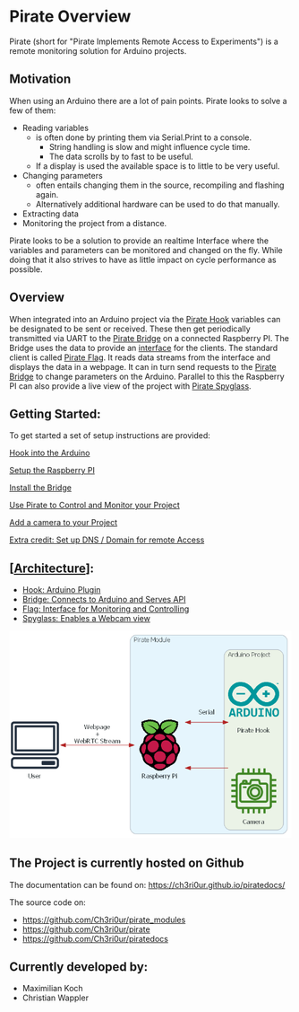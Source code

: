 # Pirate Overview
Pirate (short for "Pirate Implements Remote Access to Experiments") is a remote monitoring solution for Arduino projects.

<!-- perhaps add image with project ->arduino -> raspi -> website -->

<!-- logo? -->

## Motivation

When using an Arduino there are a lot of pain points. Pirate looks to solve a few of them:

* Reading variables
    * is often done by printing them via Serial.Print to a console.
        * String handling is slow and might influence cycle time. 
        * The data scrolls by to fast to be useful.
    * If a display is used the available space is to little to be very useful.
* Changing parameters 
    * often entails changing them in the source, recompiling and flashing again.
    * Alternatively additional hardware can be used to do that manually.
* Extracting data
* Monitoring the project from a distance.

Pirate looks to be a solution to provide an realtime Interface where the variables and parameters can be monitored and changed on the fly. While doing that it also strives to have as little impact on cycle performance as possible.

## Overview
When integrated into an Arduino project via the [Pirate Hook](Pirate-Hook/00-hook.md) variables can be designated to be sent or received. These then get periodically transmitted via UART to the [Pirate Bridge](Pirate-Bridge/00-bridge.md) on a connected Raspberry PI. The Bridge uses the data to provide an [interface](Pirate-Bridge/client-facing-interface.md) for the clients. The standard client is called [Pirate Flag](Pirate-Flag/00-flag.md). It reads data streams from the interface and displays the data in a webpage. It can in turn send requests to the [Pirate Bridge](Pirate-Bridge/00-bridge.md) to change parameters on the Arduino. Parallel to this the Raspberry PI can also provide a live view of the project with [Pirate Spyglass](Pirate-Spyglass/00-spyglass.md).

## Getting Started:

To get started a set of setup instructions are provided:

[Hook into the Arduino](./Pirate-Hook/10-hook-getting-started.md)

[Setup the Raspberry PI](setupraspberrypi.md)

[Install the Bridge](./Pirate-Bridge/10-bridge-getting-started.md)

[Use Pirate to Control and Monitor your Project](Pirate-Flag/10-flag-getting-started.md)

[Add a camera to your Project](Pirate-Spyglass/10-spyglass-getting-started.md)

[Extra credit: Set up DNS / Domain for remote Access](Pirate-Map/10-chart-getting-started.md) 


<!-- ## Components

The project is designed to be run on a Raspberry PI 4. And to interface with an Arduino.

Necessary Components:

* Arduino + Cable
* Raspberry PI 4 + Charger
* Ethernet - Connection + Cable -->



## [[Architecture]]:


- [Hook: Arduino Plugin](Pirate-Hook/00-hook.md)
- [Bridge: Connects to Arduino and Serves API](Pirate-Bridge/00-bridge.md)
- [Flag: Interface for Monitoring and Controlling](Pirate-Flag/00-flag.md)
- [Spyglass: Enables a Webcam view](Pirate-Spyglass/00-spyglass.md)


<!-- New image make components out of bridge and spyglass and no raspberry for flag -->

![Architecture Overview](./attachment/pirate_overview.png)


<!-- The project is 

+ Arduino
    + Project
    + Pirate-Ardu-Lib
+ Raspberry PI
    + Pirate-Bridge for routing the data
    + Webcam
    + Janus-Gateway to serve the WebRTC camera stream
    + Webserver to serve Pirate-Client
+ Server
    + Routing to the different projects but also encapsulation

Links: -->



## The Project is currently hosted on Github
The documentation can be found on: https://ch3ri0ur.github.io/piratedocs/

The source code on:
- https://github.com/Ch3ri0ur/pirate_modules
- https://github.com/Ch3ri0ur/pirate
- https://github.com/Ch3ri0ur/piratedocs



## Currently developed by:
- Maximilian Koch
- Christian Wappler


[//begin]: # "Autogenerated link references for markdown compatibility"
[Architecture]: architecture "Architecture"
[//end]: # "Autogenerated link references"